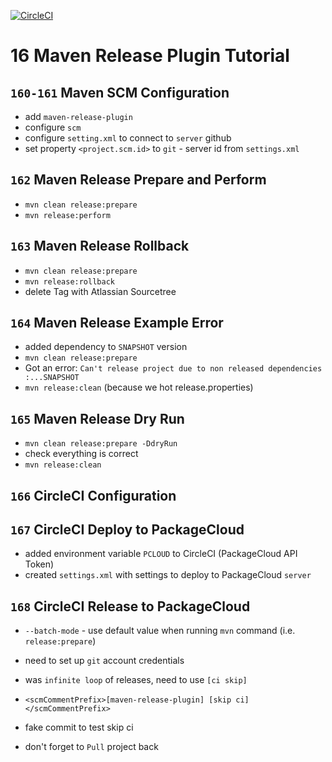 [![CircleCI](https://circleci.com/gh/artshishkin/maven-release-tutorial.svg?style=svg)](https://circleci.com/gh/artshishkin/maven-release-tutorial)

# 16 Maven Release Plugin Tutorial

## `160-161` Maven SCM Configuration
- add `maven-release-plugin`
- configure `scm`
- configure `setting.xml` to connect to `server` github
- set property `<project.scm.id>` to `git` - server id from `settings.xml`

##  `162` Maven Release Prepare and Perform
- `mvn clean release:prepare`
- `mvn release:perform`

##  `163` Maven Release Rollback
- `mvn clean release:prepare`
- `mvn release:rollback`
- delete Tag with  Atlassian Sourcetree

##  `164` Maven Release Example Error
- added dependency to `SNAPSHOT` version
- `mvn clean release:prepare`
- Got an error: 
```Can't release project due to non released dependencies :...SNAPSHOT```
- `mvn release:clean` (because we hot release.properties)

##  `165` Maven Release Dry Run
- `mvn clean release:prepare -DdryRun`
- check everything is correct
- `mvn release:clean`

##  `166` CircleCI Configuration

##  `167` CircleCI Deploy to PackageCloud
- added environment variable `PCLOUD` to CircleCI (PackageCloud API Token)
- created `settings.xml` with settings to deploy to PackageCloud `server`

##  `168` CircleCI Release to PackageCloud
- `--batch-mode` - use default value when running `mvn` command (i.e. `release:prepare`) 
- need to set up `git` account credentials 
- was `infinite loop` of releases, need to use `[ci skip]`
- `<scmCommentPrefix>[maven-release-plugin] [skip ci]</scmCommentPrefix>`

- fake commit to test skip ci
- don't forget to `Pull` project back
